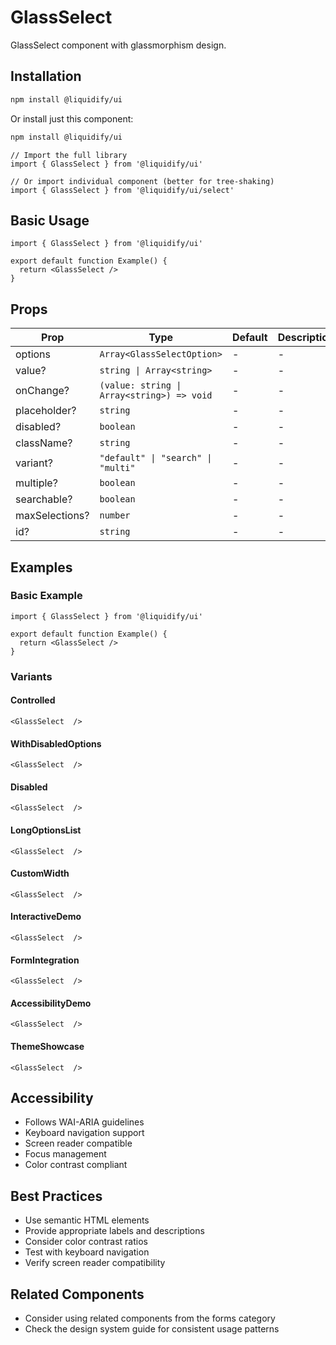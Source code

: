 # GlassSelect

GlassSelect component with glassmorphism design.

## Installation

```bash
npm install @liquidify/ui
```

Or install just this component:

```bash
npm install @liquidify/ui
```

```tsx
// Import the full library
import { GlassSelect } from '@liquidify/ui'

// Or import individual component (better for tree-shaking)
import { GlassSelect } from '@liquidify/ui/select'
```

## Basic Usage

```tsx
import { GlassSelect } from '@liquidify/ui'

export default function Example() {
  return <GlassSelect />
}
```

## Props

| Prop | Type | Default | Description |
|------|------|---------|-------------|
| options | `Array<GlassSelectOption>` | - | - |
| value? | `string \| Array<string>` | - | - |
| onChange? | `(value: string \| Array<string>) => void` | - | - |
| placeholder? | `string` | - | - |
| disabled? | `boolean` | - | - |
| className? | `string` | - | - |
| variant? | `"default" \| "search" \| "multi"` | - | - |
| multiple? | `boolean` | - | - |
| searchable? | `boolean` | - | - |
| maxSelections? | `number` | - | - |
| id? | `string` | - | - |


## Examples

### Basic Example

```tsx
import { GlassSelect } from '@liquidify/ui'

export default function Example() {
  return <GlassSelect />
}
```

### Variants

#### Controlled

```tsx
<GlassSelect  />
```

#### WithDisabledOptions

```tsx
<GlassSelect  />
```

#### Disabled

```tsx
<GlassSelect  />
```

#### LongOptionsList

```tsx
<GlassSelect  />
```

#### CustomWidth

```tsx
<GlassSelect  />
```

#### InteractiveDemo

```tsx
<GlassSelect  />
```

#### FormIntegration

```tsx
<GlassSelect  />
```

#### AccessibilityDemo

```tsx
<GlassSelect  />
```

#### ThemeShowcase

```tsx
<GlassSelect  />
```



## Accessibility

- Follows WAI-ARIA guidelines
- Keyboard navigation support
- Screen reader compatible
- Focus management
- Color contrast compliant

## Best Practices

- Use semantic HTML elements
- Provide appropriate labels and descriptions
- Consider color contrast ratios
- Test with keyboard navigation
- Verify screen reader compatibility

## Related Components

- Consider using related components from the forms category
- Check the design system guide for consistent usage patterns

